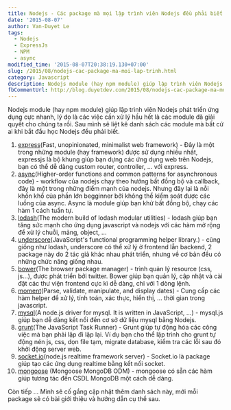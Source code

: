 ```yaml
---
title: Nodejs - Các package mà mọi lập trình viên Nodejs đều phải biết.
date: '2015-08-07'
author: Van-Duyet Le
tags:
  - Nodejs
  - ExpressJs
  - NPM
  - async
modified_time: '2015-08-07T20:38:19.130+07:00'
slug: /2015/08/nodejs-cac-package-ma-moi-lap-trinh.html
category: Javascript
description: Nodejs module (hay npm module) giúp lập trình viên Nodejs phát triển ứng dụng cực nhanh, lý do là các việc cần xử lý hầu hết là các module đã giải quyết cho chúng ta rồi. Sau mình sẽ liệt kê danh sách các module mà bất cứ ai khi bắt đầu học Nodejs đều phải biết.
fbCommentUrl: http://blog.duyetdev.com/2015/08/nodejs-cac-package-ma-moi-lap-trinh.html
---
```


Nodejs module (hay npm module) giúp lập trình viên Nodejs phát triển ứng dụng cực nhanh, lý do là các việc cần xử lý hầu hết là các module đã giải quyết cho chúng ta rồi. Sau mình sẽ liệt kê danh sách các module mà bất cứ ai khi bắt đầu học Nodejs đều phải biết.

1. [express](https://www.npmjs.com/package/express)(Fast, unopinionated, minimalist web framework) - Đây là một trong những module (hay framework) được sử dụng nhiều nhất, expressjs là bộ khung giúp bạn dựng các ứng dụng web trên Nodejs, bạn có thể dễ dàng custom router, controller, ... với express.
2. [async](https://www.npmjs.com/package/async)(Higher-order functions and common patterns for asynchronous code) - workflow của nodejs chạy theo hướng bất đồng bộ và callback, đây là một trong những điểm mạnh của nodejs. Nhưng đây lại là nỗi khốn khổ của phần lớn begginner bởi không thể kiểm soát được các luồng của async. Async là module giúp bạn khử bất đồng bộ, chạy các hàm 1 cách tuần tự.
3. [lodash](https://www.npmjs.com/package/lodash)(The modern build of lodash modular utilities) - lodash giúp bạn tăng sức mạnh cho ứng dụng javascript và nodejs với các hàm mở rộng để xử lý chuỗi, mảng, object, ...
4. [underscore](https://www.npmjs.com/package/underscore)(JavaScript's functional programming helper library.) - cũng giống như lodash, underscore có thể xử lý ở frontend lẫn backend, 2 package này do 2 tác giả khác nhau phát triển, nhưng về cơ bản đều có những chức năng giống nhau.
5. [bower](https://www.npmjs.com/package/bower)(The browser package manager) - trình quản lý resource (css, js...), được phát triển bởi twitter. Bower giúp bạn quản lý, cập nhật và cài đặt các thư viện frontend cực kì dễ dàng, chỉ với 1 dòng lệnh.
6. [moment](https://www.npmjs.com/package/moment)(Parse, validate, manipulate, and display dates) - Cung cấp các hàm helper để xử lý, tính toán, xác thực, hiển thị, ... thời gian trong javascript.
7. [mysql](https://www.npmjs.com/package/mysql)(A node.js driver for mysql. It is written in JavaScript, ...) - mysql.js giúp bạn dễ dàng kết nối đến cơ sở dữ liệu mysql bằng Nodejs.
8. [grunt](https://www.npmjs.com/package/grunt)(The JavaScript Task Runner) - Grunt giúp tự động hóa các công việc mà bạn phải lặp đi lặp lại. Ví dụ bạn cho thể lập trình cho grunt tự động nén js, css, dọn file tạm, migrate database, kiểm tra các lỗi sau đó khởi động server web.
9. [socket.io](https://www.npmjs.com/package/socket.io)(node.js realtime framework server) - Socket.io là package giúp tạo các ứng dụng realtime bằng kết nối socket.
10. [mongoose](https://www.npmjs.com/package/mongoose) (Mongoose MongoDB ODM) - mongoose có sẵn các hàm giúp tương tác đến CSDL MongoDB một cách dễ dàng.

Còn tiếp ... Mình sẽ cố gắng cập nhật thêm danh sách này, mới mỗi package sẽ có bài giới thiệu và hướng dẫn cụ thể sau.
